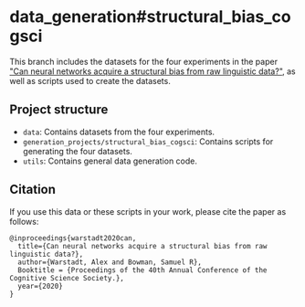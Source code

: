 # data_generation#structural_bias_cogsci

This branch includes the datasets for the four experiments in the paper ["Can neural networks acquire a structural bias from raw linguistic data?"](https://arxiv.org/abs/2007.06761), as well as scripts used to create the datasets.

## Project structure
- ```data```: Contains datasets from the four experiments.
- ```generation_projects/structural_bias_cogsci```: Contains scripts for generating the four datasets.
- ```utils```: Contains general data generation code.

## Citation
If you use this data or these scripts in your work, please cite the paper as follows:
```
@inproceedings{warstadt2020can,
  title={Can neural networks acquire a structural bias from raw linguistic data?},
  author={Warstadt, Alex and Bowman, Samuel R},
  Booktitle = {Proceedings of the 40th Annual Conference of the Cognitive Science Society.},
  year={2020}
}
```